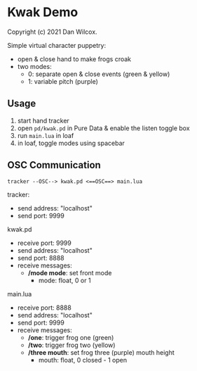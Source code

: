 Kwak Demo
==========

Copyright (c) 2021 Dan Wilcox.

Simple virtual character puppetry:
* open & close hand to make frogs croak
* two modes:
  - 0: separate open & close events (green & yellow)
  - 1: variable pitch (purple)

Usage
-----

1. start hand tracker
2. open `pd/kwak.pd` in Pure Data & enable the listen toggle box
3. run `main.lua` in loaf
4. in loaf, toggle modes using spacebar

OSC Communication
-----------------

```
tracker --OSC--> kwak.pd <==OSC==> main.lua
```

tracker:
* send address: "localhost"
* send port: 9999

kwak.pd
* receive port: 9999
* send address: "localhost"
* send port: 8888
* receive messages:
  - **/mode mode**: set front mode
    + mode: float, 0 or 1

main.lua
* receive port: 8888
* send address: "localhost"
* send port: 9999
* receive messages:
  - **/one**: trigger frog one (green)
  - **/two**: trigger frog two (yellow)
  - **/three mouth**: set frog three (purple) mouth height
    + mouth: float, 0 closed - 1 open

